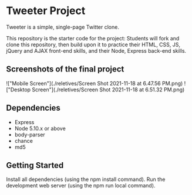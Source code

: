 # Tweeter Project

Tweeter is a simple, single-page Twitter clone.

This repository is the starter code for the project: Students will fork and clone this repository, then build upon it to practice their HTML, CSS, JS, jQuery and AJAX front-end skills, and their Node, Express back-end skills.

## Screenshots of the final project

!["Mobile Screen"](./reletives/Screen Shot 2021-11-18 at 6.47.56 PM.png)
!["Desktop Screen"](./reletives/Screen Shot 2021-11-18 at 6.51.32 PM.png)

## Dependencies

- Express
- Node 5.10.x or above
- body-parser
- chance
- md5

## Getting Started

Install all dependencies (using the npm install command).
Run the development web server (using the npm run local command).
